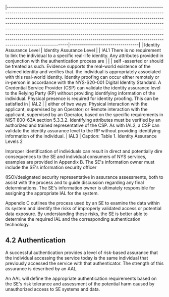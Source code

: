 |------------------------------------------------------------------------------------------------------------------------------------------------------------------------------------------------------------------------------------------------------------------------------------------------------------------------------------------------------------------------------------------------------------------------------------------------------------------------------------------------------------------------------------------------------------------------------------------------|----------------------------------|
| $^{ }$  Identity Assurance Level                                                                                                                                                                                                                                                                                                                                                                                                                                                                                                                                                               | $^{ }$  Identity Assurance Level |
| IAL1  There is no requirement to link the individual to a specific real-life identity.  Any attributes provided in conjunction with the authentication process are                                                                                                                                                                                                                                                                                                                                                                                                                             |                                  |
| self -asserted or should be treated as such.  Evidence supports the real-world existence of the claimed identity and  verifies that.  the individual is appropriately associated with this real-world identity.  Identity proofing can occur either remotely or in-person in accordance with  the NYS-S20-001 Digital Identity Standard. A Credential Service Provider  (CSP) can validate the identity assurance level to the Relying Party (RP)  without providing identifying information of the individual.  Physical presence is required for identity proofing. This can be satisfied in | IAL2                             |
| either of two ways:  Physical interaction with the applicant, supervised by an Operator; or  Remote interaction with the applicant, supervised by an Operator, based  on the specific requirements in NIST 800-63A section 5.3.3.2. Identifying attributes must be verified by an authorized and trained  representative of the CSP. As with IAL2, a CSP can validate the identity  assurance level to the RP without providing identifying information of the  individual.                                                                                                                    | IAL3                             |
Caption: Table 1. Identity Assurance Levels 2


Improper identification of individuals can result in direct and potentially dire consequences to the SE and individual consumers of NYS services, examples are provided in Appendix B. The SE's information owner must include the SE's information security officer

(ISO)/designated security representative in assurance assessments, both to assist with the process and to guide discussion regarding any final determinations. The SE's information owner is ultimately responsible for assigning the appropriate IAL for the system.

Appendix C outlines the process used by an SE to examine the data within its system and identify the risks of improperly validated access or potential data exposure. By understanding these risks, the SE is better able to determine the required IAL and the corresponding authentication technology.

## **4.2 Authentication**

A successful authentication provides a level of risk-based assurance that the individual accessing the service today is the same individual that previously accessed the service with that authenticator. The strength of this assurance is described by an AAL.

An AAL will define the appropriate authentication requirements based on the SE's risk tolerance and assessment of the potential harm caused by unauthorized access to SE systems and data.